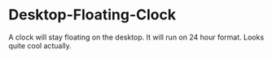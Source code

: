 # Desktop-Floating-Clock
A clock will stay floating on the desktop. It will run on 24 hour format. Looks quite cool actually.

